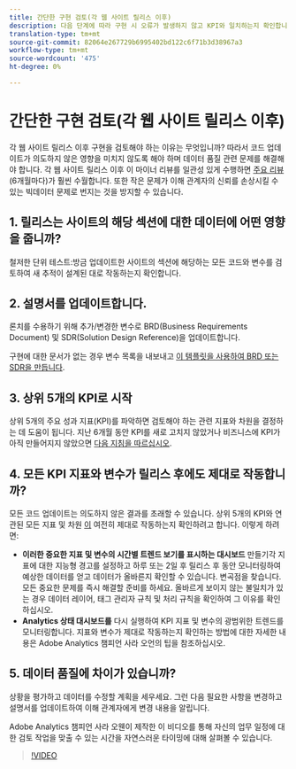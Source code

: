 ```yaml
---
title: 간단한 구현 검토(각 웹 사이트 릴리스 이후)
description: 다음 단계에 따라 구현 시 오류가 발생하지 않고 KPI와 일치하는지 확인합니다.
translation-type: tm+mt
source-git-commit: 82064e267729b6995402bd122c6f71b3d38967a3
workflow-type: tm+mt
source-wordcount: '475'
ht-degree: 0%

---
```



# 간단한 구현 검토(각 웹 사이트 릴리스 이후)

각 웹 사이트 릴리스 이후 구현을 검토해야 하는 이유는 무엇입니까? 따라서 코드 업데이트가 의도하지 않은 영향을 미치지 않도록 해야 하며 데이터 품질 관련 문제를 해결해야 합니다. 각 웹 사이트 릴리스 이후 이 마이너 리뷰를 일관성 있게 수행하면 [주요 리뷰](/help/implement/review/major-review.md) (6개월마다)가 훨씬 수월합니다. 또한 작은 문제가 이해 관계자의 신뢰를 손상시킬 수 있는 빅데이터 문제로 번지는 것을 방지할 수 있습니다.

## 1. 릴리스는 사이트의 해당 섹션에 대한 데이터에 어떤 영향을 줍니까?

철저한 단위 테스트:방금 업데이트한 사이트의 섹션에 해당하는 모든 코드와 변수를 검토하여 새 추적이 설계된 대로 작동하는지 확인합니다.

## 2. 설명서를 업데이트합니다.

론치를 수용하기 위해 추가/변경한 변수로 BRD(Business Requirements Document) 및 SDR(Solution Design Reference)을 업데이트합니다.

구현에 대한 문서가 없는 경우 변수 목록을 내보내고 [이 템플릿을 사용하여 BRD 또는 SDR을 만듭니다](https://experienceleague.adobe.com/docs/analytics-learn/tutorials/implementation/implementation-basics/creating-a-business-requirements-document.html?lang=en#implementation).

## 3. 상위 5개의 KPI로 시작

상위 5개의 주요 성과 지표(KPI)를 파악하면 검토해야 하는 관련 지표와 차원을 결정하는 데 도움이 됩니다. 지난 6개월 동안 KPI를 새로 고치지 않았거나 비즈니스에 KPI가 아직 만들어지지 않았으면 [다음 지침을 따르십시오](/help/implement/review/define-kpis.md).

## 4. 모든 KPI 지표와 변수가 릴리스 후에도 제대로 작동합니까?

모든 코드 업데이트는 의도하지 않은 결과를 초래할 수 있습니다. 상위 5개의 KPI와 연관된 모든 지표 및 차원 [이](/help/implement/review/define-kpis.md) 여전히 제대로 작동하는지 확인하려고 합니다. 이렇게 하려면:

* **이러한 중요한 지표 및 변수의 시간별 트렌드 보기를 표시하는 대시보드** 만들기각 지표에 대한 지능형 경고를 설정하고 하루 또는 2일 후 릴리스 후 동안 모니터링하여 예상한 데이터를 얻고 데이터가 올바른지 확인할 수 있습니다. 변곡점을 찾습니다. 모든 중요한 문제를 즉시 해결할 준비를 하세요. 올바르게 보이지 않는 불일치가 있는 경우 데이터 레이어, 태그 관리자 규칙 및 처리 규칙을 확인하여 그 이유를 확인하십시오.
* **Analytics 상태 대시보드를** 다시 실행하여 KPI 지표 및 변수의 광범위한 트렌드를 모니터링합니다.
지표와 변수가 제대로 작동하는지 확인하는 방법에 대한 자세한 내용은 Adobe Analytics 챔피언 사라 오언의 팁을 참조하십시오.

## 5. 데이터 품질에 차이가 있습니까?

상황을 평가하고 데이터를 수정할 계획을 세우세요. 그런 다음 필요한 사항을 변경하고 설명서를 업데이트하여 이해 관계자에게 변경 내용을 알립니다.

Adobe Analytics 챔피언 사라 오웬이 제작한 이 비디오를 통해 자신의 업무 일정에 대한 검토 작업을 맞출 수 있는 시간을 자연스러운 타이밍에 대해 살펴볼 수 있습니다.

>[!VIDEO](https://video.tv.adobe.com/v/328340/?quality=12&learn=on)
